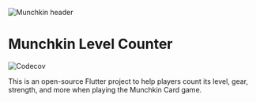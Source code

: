 ![Munchkin header](https://res.cloudinary.com/mabe-portfolio/image/upload/v1611409887/munchkin/munchkin_v5gzah.jpg)
# Munchkin Level Counter
![Codecov](https://img.shields.io/codecov/c/github/Rahuvich/munchkin-level-counter)

This is an open-source Flutter project to help players count its level, gear, strength, and more when playing the Munchkin Card game.
